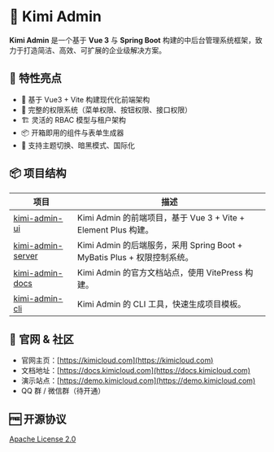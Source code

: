 # 🧩 Kimi Admin

**Kimi Admin** 是一个基于 **Vue 3** 与 **Spring Boot** 构建的中后台管理系统框架，致力于打造简洁、高效、可扩展的企业级解决方案。

## 🚀 特性亮点

- 🧱 基于 Vue3 + Vite 构建现代化前端架构
- 🔐 完整的权限系统（菜单权限、按钮权限、接口权限）
- 🏗️ 灵活的 RBAC 模型与租户架构
- 📦 开箱即用的组件与表单生成器
- 🌈 支持主题切换、暗黑模式、国际化

## 📦 项目结构

| 项目 | 描述 |
|------|------|
| [kimi-admin-ui](https://github.com/kimi-admin/kimi-admin-ui) | Kimi Admin 的前端项目，基于 Vue 3 + Vite + Element Plus 构建。 |
| [kimi-admin-server](https://github.com/kimi-admin/kimi-admin-server) | Kimi Admin 的后端服务，采用 Spring Boot + MyBatis Plus + 权限控制系统。 |
| [kimi-admin-docs](https://github.com/kimi-admin/kimi-admin-docs) | Kimi Admin 的官方文档站点，使用 VitePress 构建。 |
| [kimi-admin-cli](https://github.com/kimi-admin/kimi-admin-cli) | Kimi Admin 的 CLI 工具，快速生成项目模板。 |

## 📎 官网 & 社区

- 官网主页：[https://kimicloud.com](https://kimicloud.com)
- 文档地址：[https://docs.kimicloud.com](https://docs.kimicloud.com)
- 演示站点：[https://demo.kimicloud.com](https://demo.kimicloud.com)
- QQ 群 / 微信群（待开通）

## 🆓 开源协议

[Apache License 2.0](https://www.apache.org/licenses/LICENSE-2.0)
